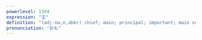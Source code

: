 ```yaml
---
powerlevel: 1304
expression: "主"
definition: "(adj-na,n,abbr) chief; main; principal; important; main secondary or supporting role (in kyogen); (P)"
pronunciation: "おも"
---
```

